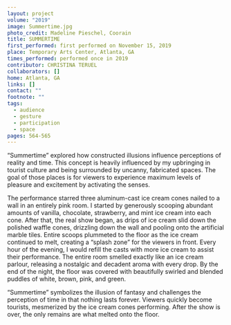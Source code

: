 ```yaml
---
layout: project
volume: "2019"
image: Summertime.jpg
photo_credit: Madeline Pieschel, Coorain
title: SUMMERTIME
first_performed: first performed on November 15, 2019
place: Temporary Arts Center, Atlanta, GA
times_performed: performed once in 2019
contributor: CHRISTINA TERUEL
collaborators: []
home: Atlanta, GA
links: []
contact: ""
footnote: ""
tags:
  - audience
  - gesture
  - participation
  - space
pages: 564-565
---
```


“Summertime” explored how constructed illusions influence perceptions of reality and time. This concept is heavily influenced by my upbringing in tourist culture and being surrounded by uncanny, fabricated spaces. The goal of those places is for viewers to experience maximum levels of pleasure and excitement by activating the senses.

The performance starred three aluminum-cast ice cream cones nailed to a wall in an entirely pink room. I started by generously scooping abundant amounts of vanilla, chocolate, strawberry, and mint ice cream into each cone. After that, the real show began, as drips of ice cream slid down the polished waffle cones, drizzling down the wall and pooling onto the artificial marble tiles. Entire scoops plummeted to the floor as the ice cream continued to melt, creating a “splash zone” for the viewers in front. Every hour of the evening, I would refill the casts with more ice cream to assist their performance. The entire room smelled exactly like an ice cream parlour, releasing a nostalgic and decadent aroma with every drop. By the end of the night, the floor was covered with beautifully swirled and blended puddles of white, brown, pink, and green.

“Summertime” symbolizes the illusion of fantasy and challenges the perception of time in that nothing lasts forever. Viewers quickly become tourists, mesmerized by the ice cream cones performing. After the show is over, the only remains are what melted onto the floor.
